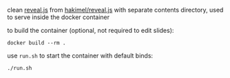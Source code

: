 
clean [reveal.js](https://revealjs.com) from [hakimel/reveal.js](https://github.com/hakimel/reveal.js)
with separate contents directory, used to serve inside the docker container

to build the container (optional, not required to edit slides):

```
docker build --rm .
```

use `run.sh` to start the container with default binds:

```
./run.sh
```
